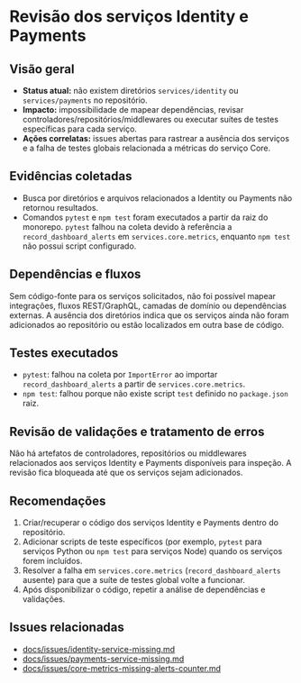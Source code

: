# Revisão dos serviços Identity e Payments

## Visão geral
- **Status atual:** não existem diretórios `services/identity` ou `services/payments` no repositório.
- **Impacto:** impossibilidade de mapear dependências, revisar controladores/repositórios/middlewares ou executar suítes de testes específicas para cada serviço.
- **Ações correlatas:** issues abertas para rastrear a ausência dos serviços e a falha de testes globais relacionada a métricas do serviço Core.

## Evidências coletadas
- Busca por diretórios e arquivos relacionados a Identity ou Payments não retornou resultados.
- Comandos `pytest` e `npm test` foram executados a partir da raiz do monorepo. `pytest` falhou na coleta devido à referência a `record_dashboard_alerts` em `services.core.metrics`, enquanto `npm test` não possui script configurado.

## Dependências e fluxos
Sem código-fonte para os serviços solicitados, não foi possível mapear integrações, fluxos REST/GraphQL, camadas de domínio ou dependências externas. A ausência dos diretórios indica que os serviços ainda não foram adicionados ao repositório ou estão localizados em outra base de código.

## Testes executados
- `pytest`: falhou na coleta por `ImportError` ao importar `record_dashboard_alerts` a partir de `services.core.metrics`.
- `npm test`: falhou porque não existe script `test` definido no `package.json` raiz.

## Revisão de validações e tratamento de erros
Não há artefatos de controladores, repositórios ou middlewares relacionados aos serviços Identity e Payments disponíveis para inspeção. A revisão fica bloqueada até que os serviços sejam adicionados.

## Recomendações
1. Criar/recuperar o código dos serviços Identity e Payments dentro do repositório.
2. Adicionar scripts de teste específicos (por exemplo, `pytest` para serviços Python ou `npm test` para serviços Node) quando os serviços forem incluídos.
3. Resolver a falha em `services.core.metrics` (`record_dashboard_alerts` ausente) para que a suíte de testes global volte a funcionar.
4. Após disponibilizar o código, repetir a análise de dependências e validações.

## Issues relacionadas
- [docs/issues/identity-service-missing.md](../issues/identity-service-missing.md)
- [docs/issues/payments-service-missing.md](../issues/payments-service-missing.md)
- [docs/issues/core-metrics-missing-alerts-counter.md](../issues/core-metrics-missing-alerts-counter.md)
